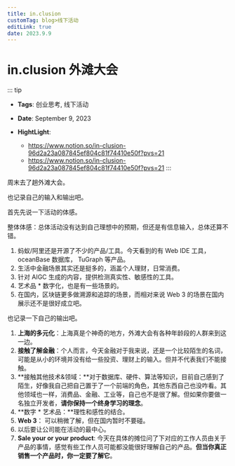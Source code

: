 ```yaml
---
title: in.clusion
customTag: blog>线下活动
editLink: true
date: 2023.9.9
---
```


# in.clusion 外滩大会

::: tip

- **Tags**: 创业思考, 线下活动

- **Date**: September 9, 2023

- **HightLight**:
  - https://www.notion.so/in-clusion-96d2a23a087845ef804c81f74410e50f?pvs=21
  - https://www.notion.so/in-clusion-96d2a23a087845ef804c81f74410e50f?pvs=21
    :::

周末去了趟外滩大会。

也记录自己的输入和输出吧。

首先先说一下活动的体感。

整体体感：总体活动没有达到自己理想中的预期，但还是有信息输入，总体还算不错。

1. 蚂蚁/阿里还是开源了不少的产品/工具。今天看到的有 Web IDE 工具，oceanBase 数据库， TuGraph 等产品。
2. 生活中金融场景其实还是挺多的，涵盖个人理财，日常消费。
3. 针对 AIGC 生成的内容，提供检测真实性、敏感性的工具。
4. 艺术品 \* 数字化，也是有一些场景的。
5. 在国内，区块链更多做溯源和追踪的场景，而相对来说 Web 3 的场景在国内展示还不是很好成立吧。

也记录一下自己的输出吧。

1. **上海的多元化**：上海真是个神奇的地方，外滩大会有各种年龄段的人群来到这一边。
2. **接触了解金融**：个人而言，今天金融对于我来说，还是一个比较陌生的名词，可能是从小的环境并没有给一些投资、理财上的输入。但并不代表我们不能接触。
3. **接触其他技术&领域：**对于数据库、硬件、算法等知识，目前自己感到了陌生，好像我自己把自己置于了一个前端的角色，其他东西自己也没咋看。其他领域也一样，消费品、金融、工业等，自己也不是很了解。但如果你要做一名独立开发者，**请你保持一个终身学习的理念**。
4. **数字 \* 艺术品：**理性和感性的结合。
5. **Web 3**： 可以稍微了解，但在国内暂时不要碰。
6. 以后要让公司能在活动的最中心。
7. **Sale your or your product**: 今天在具体的摊位问了下对应的工作人员由关于产品的事情，感觉有些工作人员可能都没能很好理解自己的产品。**但当你真正销售一个产品时，你一定要了解它**。
